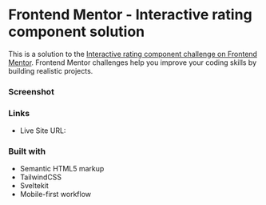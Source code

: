 # Frontend Mentor - Interactive rating component solution

This is a solution to the [Interactive rating component challenge on Frontend Mentor](https://www.frontendmentor.io/challenges/interactive-rating-component-koxpeBUmI). Frontend Mentor challenges help you improve your coding skills by building realistic projects.

### Screenshot

### Links

- Live Site URL:

### Built with

- Semantic HTML5 markup
- TailwindCSS
- Sveltekit
- Mobile-first workflow
